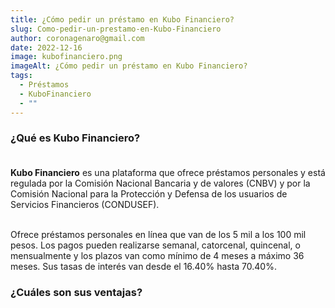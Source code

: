 ```yaml
---
title: ¿Cómo pedir un préstamo en Kubo Financiero?
slug: Como-pedir-un-prestamo-en-Kubo-Financiero
author: coronagenaro@gmail.com
date: 2022-12-16
image: kubofinanciero.png
imageAlt: ¿Cómo pedir un préstamo en Kubo Financiero?
tags:
  - Préstamos
  - KuboFinanciero
  - ""
---
```

### ¿﻿Qué es Kubo Financiero?<br/><br/>

**Kubo Financiero** es una plataforma que ofrece préstamos personales y está regulada por la Comisión Nacional Bancaria y de valores (CNBV) y por la Comisión Nacional para la Protección y Defensa de los usuarios de Servicios Financieros (CONDUSEF).<br/><br/>

Ofrece préstamos personales en línea que van de los 5 mil a los 100 mil pesos. Los pagos pueden realizarse semanal, catorcenal, quincenal, o mensualmente y los plazos van como mínimo de 4 meses a máximo 36 meses. S﻿us tasas de interés van desde el 16.40% hasta 70.40%.

### **¿﻿Cuáles son sus ventajas?**